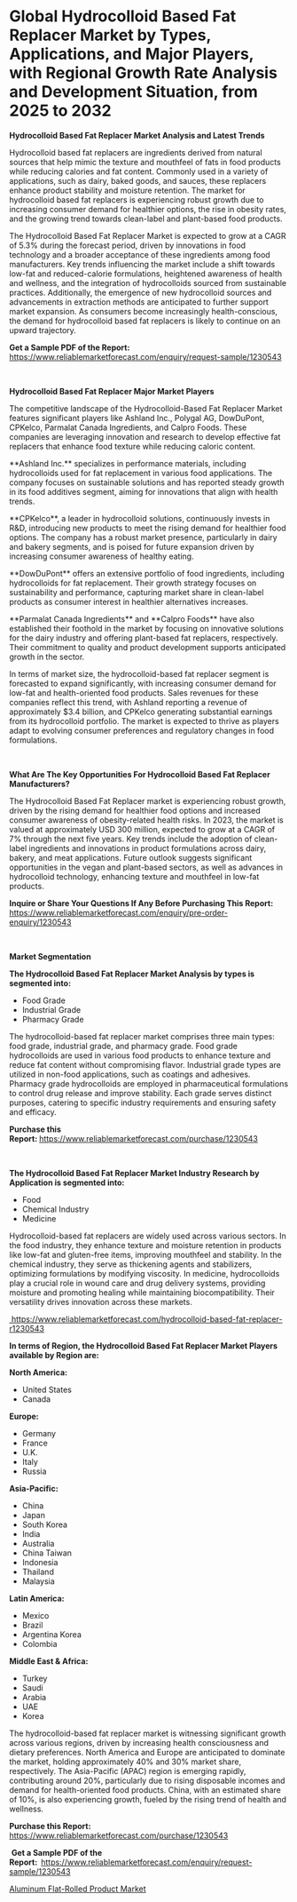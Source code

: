 <p><h1>Global Hydrocolloid Based Fat Replacer Market by Types, Applications, and Major Players, with Regional Growth Rate Analysis and Development Situation, from 2025 to 2032</h1></p><p><strong>Hydrocolloid Based Fat Replacer Market Analysis and Latest Trends</strong></p>
<p><p>Hydrocolloid based fat replacers are ingredients derived from natural sources that help mimic the texture and mouthfeel of fats in food products while reducing calories and fat content. Commonly used in a variety of applications, such as dairy, baked goods, and sauces, these replacers enhance product stability and moisture retention. The market for hydrocolloid based fat replacers is experiencing robust growth due to increasing consumer demand for healthier options, the rise in obesity rates, and the growing trend towards clean-label and plant-based food products.</p><p>The Hydrocolloid Based Fat Replacer Market is expected to grow at a CAGR of 5.3% during the forecast period, driven by innovations in food technology and a broader acceptance of these ingredients among food manufacturers. Key trends influencing the market include a shift towards low-fat and reduced-calorie formulations, heightened awareness of health and wellness, and the integration of hydrocolloids sourced from sustainable practices. Additionally, the emergence of new hydrocolloid sources and advancements in extraction methods are anticipated to further support market expansion. As consumers become increasingly health-conscious, the demand for hydrocolloid based fat replacers is likely to continue on an upward trajectory.</p></p>
<p><strong>Get a Sample PDF of the Report:&nbsp;</strong> <a href="https://www.reliablemarketforecast.com/enquiry/request-sample/1230543?utm_campaign=1105&utm_medium=2&utm_source=Github&utm_content=ia&utm_term=03022025&utm_id=hydrocolloid-based-fat-replacer">https://www.reliablemarketforecast.com/enquiry/request-sample/1230543</a></p>
<p>&nbsp;</p>
<p><strong>Hydrocolloid Based Fat Replacer Major Market Players</strong></p>
<p><p>The competitive landscape of the Hydrocolloid-Based Fat Replacer Market features significant players like Ashland Inc., Polygal AG, DowDuPont, CPKelco, Parmalat Canada Ingredients, and Calpro Foods. These companies are leveraging innovation and research to develop effective fat replacers that enhance food texture while reducing caloric content.</p><p>**Ashland Inc.** specializes in performance materials, including hydrocolloids used for fat replacement in various food applications. The company focuses on sustainable solutions and has reported steady growth in its food additives segment, aiming for innovations that align with health trends.</p><p>**CPKelco**, a leader in hydrocolloid solutions, continuously invests in R&D, introducing new products to meet the rising demand for healthier food options. The company has a robust market presence, particularly in dairy and bakery segments, and is poised for future expansion driven by increasing consumer awareness of healthy eating.</p><p>**DowDuPont** offers an extensive portfolio of food ingredients, including hydrocolloids for fat replacement. Their growth strategy focuses on sustainability and performance, capturing market share in clean-label products as consumer interest in healthier alternatives increases.</p><p>**Parmalat Canada Ingredients** and **Calpro Foods** have also established their foothold in the market by focusing on innovative solutions for the dairy industry and offering plant-based fat replacers, respectively. Their commitment to quality and product development supports anticipated growth in the sector.</p><p>In terms of market size, the hydrocolloid-based fat replacer segment is forecasted to expand significantly, with increasing consumer demand for low-fat and health-oriented food products. Sales revenues for these companies reflect this trend, with Ashland reporting a revenue of approximately $3.4 billion, and CPKelco generating substantial earnings from its hydrocolloid portfolio. The market is expected to thrive as players adapt to evolving consumer preferences and regulatory changes in food formulations.</p></p>
<p>&nbsp;</p>
<p><strong>What Are The Key Opportunities For Hydrocolloid Based Fat Replacer Manufacturers?</strong></p>
<p><p>The Hydrocolloid Based Fat Replacer market is experiencing robust growth, driven by the rising demand for healthier food options and increased consumer awareness of obesity-related health risks. In 2023, the market is valued at approximately USD 300 million, expected to grow at a CAGR of 7% through the next five years. Key trends include the adoption of clean-label ingredients and innovations in product formulations across dairy, bakery, and meat applications. Future outlook suggests significant opportunities in the vegan and plant-based sectors, as well as advances in hydrocolloid technology, enhancing texture and mouthfeel in low-fat products.</p></p>
<p><strong>Inquire or Share Your Questions If Any Before Purchasing This Report:</strong> <a href="https://www.reliablemarketforecast.com/enquiry/pre-order-enquiry/1230543?utm_campaign=1105&utm_medium=2&utm_source=Github&utm_content=ia&utm_term=03022025&utm_id=hydrocolloid-based-fat-replacer">https://www.reliablemarketforecast.com/enquiry/pre-order-enquiry/1230543</a></p>
<p>&nbsp;</p>
<p><strong>Market Segmentation</strong></p>
<p><strong>The Hydrocolloid Based Fat Replacer Market Analysis by types is segmented into:</strong></p>
<p><ul><li>Food Grade</li><li>Industrial Grade</li><li>Pharmacy Grade</li></ul></p>
<p><p>The hydrocolloid-based fat replacer market comprises three main types: food grade, industrial grade, and pharmacy grade. Food grade hydrocolloids are used in various food products to enhance texture and reduce fat content without compromising flavor. Industrial grade types are utilized in non-food applications, such as coatings and adhesives. Pharmacy grade hydrocolloids are employed in pharmaceutical formulations to control drug release and improve stability. Each grade serves distinct purposes, catering to specific industry requirements and ensuring safety and efficacy.</p></p>
<p><strong>Purchase this Report:&nbsp;</strong><a href="https://www.reliablemarketforecast.com/purchase/1230543?utm_campaign=1105&utm_medium=2&utm_source=Github&utm_content=ia&utm_term=03022025&utm_id=hydrocolloid-based-fat-replacer">https://www.reliablemarketforecast.com/purchase/1230543</a></p>
<p>&nbsp;</p>
<p><strong>The Hydrocolloid Based Fat Replacer Market Industry Research by Application is segmented into:</strong></p>
<p><ul><li>Food</li><li>Chemical Industry</li><li>Medicine</li></ul></p>
<p><p>Hydrocolloid-based fat replacers are widely used across various sectors. In the food industry, they enhance texture and moisture retention in products like low-fat and gluten-free items, improving mouthfeel and stability. In the chemical industry, they serve as thickening agents and stabilizers, optimizing formulations by modifying viscosity. In medicine, hydrocolloids play a crucial role in wound care and drug delivery systems, providing moisture and promoting healing while maintaining biocompatibility. Their versatility drives innovation across these markets.</p></p>
<p><a href="https://www.reliablemarketforecast.com/hydrocolloid-based-fat-replacer-r1230543?utm_campaign=1105&utm_medium=2&utm_source=Github&utm_content=ia&utm_term=03022025&utm_id=hydrocolloid-based-fat-replacer">&nbsp;https://www.reliablemarketforecast.com/hydrocolloid-based-fat-replacer-r1230543</a></p>
<p><strong>In terms of Region, the Hydrocolloid Based Fat Replacer Market Players available by Region are:</strong></p>
<p>
    <p> <strong> North America: </strong>
        <ul>
            <li>United States</li>
            <li>Canada</li>
        </ul>
        </p> 
    <p> <strong> Europe: </strong>
        <ul>
            <li>Germany</li>
            <li>France</li>
            <li>U.K.</li>
            <li>Italy</li>
            <li>Russia</li>
        </ul>
        </p> 
    <p> <strong> Asia-Pacific: </strong>
        <ul>
            <li>China</li>
            <li>Japan</li>
            <li>South Korea</li>
            <li>India</li>
            <li>Australia</li>
            <li>China Taiwan</li>
            <li>Indonesia</li>
            <li>Thailand</li>
            <li>Malaysia</li>
        </ul>
        </p> 
    <p> <strong> Latin America: </strong>
        <ul>
            <li>Mexico</li>
            <li>Brazil</li>
            <li>Argentina Korea</li>
            <li>Colombia</li>
        </ul>
        </p> 
    <p> <strong> Middle East & Africa: </strong>
        <ul>
            <li>Turkey</li>
            <li>Saudi</li>
            <li>Arabia</li>
            <li>UAE</li>
            <li>Korea</li>
        </ul>
    </p>
    </p>
<p><p>The hydrocolloid-based fat replacer market is witnessing significant growth across various regions, driven by increasing health consciousness and dietary preferences. North America and Europe are anticipated to dominate the market, holding approximately 40% and 30% market share, respectively. The Asia-Pacific (APAC) region is emerging rapidly, contributing around 20%, particularly due to rising disposable incomes and demand for health-oriented food products. China, with an estimated share of 10%, is also experiencing growth, fueled by the rising trend of health and wellness.</p></p>
<p><strong>Purchase this Report: </strong><a href="https://www.reliablemarketforecast.com/purchase/1230543?utm_campaign=1105&utm_medium=2&utm_source=Github&utm_content=ia&utm_term=03022025&utm_id=hydrocolloid-based-fat-replacer">https://www.reliablemarketforecast.com/purchase/1230543</a></p>
<p>&nbsp;<strong>Get a Sample PDF of the Report:&nbsp;&nbsp;</strong><a href="https://www.reliablemarketforecast.com/enquiry/request-sample/1230543?utm_campaign=1105&utm_medium=2&utm_source=Github&utm_content=ia&utm_term=03022025&utm_id=hydrocolloid-based-fat-replacer">https://www.reliablemarketforecast.com/enquiry/request-sample/1230543</a></p>
<p><strong></strong></p>
<p><p><a href="https://github.com/prosalinda88/Market-Research-Report-List-7/blob/main/aluminum-flat-rolled-product-market.md?utm_campaign=1105&utm_medium=2&utm_source=Github&utm_content=ia&utm_term=03022025&utm_id=hydrocolloid-based-fat-replacer">Aluminum Flat-Rolled Product Market</a></p></p>